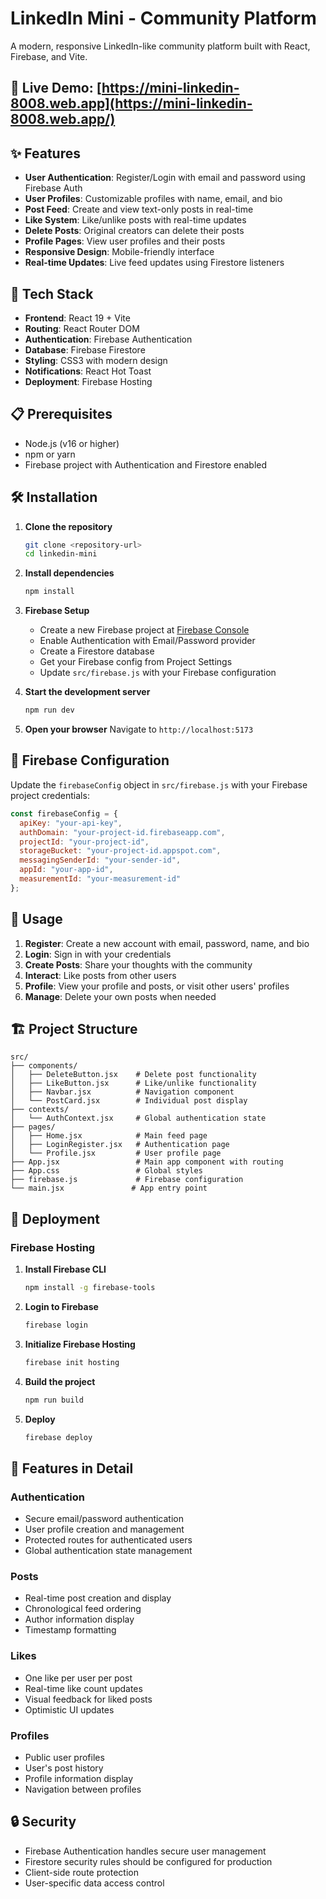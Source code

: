 # LinkedIn Mini - Community Platform

A modern, responsive LinkedIn-like community platform built with React, Firebase, and Vite.

## 🔗 Live Demo: [https://mini-linkedin-8008.web.app](https://mini-linkedin-8008.web.app/)

## ✨ Features

- **User Authentication**: Register/Login with email and password using Firebase Auth
- **User Profiles**: Customizable profiles with name, email, and bio
- **Post Feed**: Create and view text-only posts in real-time
- **Like System**: Like/unlike posts with real-time updates
- **Delete Posts**: Original creators can delete their posts
- **Profile Pages**: View user profiles and their posts
- **Responsive Design**: Mobile-friendly interface
- **Real-time Updates**: Live feed updates using Firestore listeners

## 🚀 Tech Stack

- **Frontend**: React 19 + Vite
- **Routing**: React Router DOM
- **Authentication**: Firebase Authentication
- **Database**: Firebase Firestore
- **Styling**: CSS3 with modern design
- **Notifications**: React Hot Toast
- **Deployment**: Firebase Hosting

## 📋 Prerequisites

- Node.js (v16 or higher)
- npm or yarn
- Firebase project with Authentication and Firestore enabled

## 🛠️ Installation

1. **Clone the repository**
   ```bash
   git clone <repository-url>
   cd linkedin-mini
   ```

2. **Install dependencies**
   ```bash
   npm install
   ```

3. **Firebase Setup**
   - Create a new Firebase project at [Firebase Console](https://console.firebase.google.com/)
   - Enable Authentication with Email/Password provider
   - Create a Firestore database
   - Get your Firebase config from Project Settings
   - Update `src/firebase.js` with your Firebase configuration

4. **Start the development server**
   ```bash
   npm run dev
   ```

5. **Open your browser**
   Navigate to `http://localhost:5173`

## 🔧 Firebase Configuration

Update the `firebaseConfig` object in `src/firebase.js` with your Firebase project credentials:

```javascript
const firebaseConfig = {
  apiKey: "your-api-key",
  authDomain: "your-project-id.firebaseapp.com",
  projectId: "your-project-id",
  storageBucket: "your-project-id.appspot.com",
  messagingSenderId: "your-sender-id",
  appId: "your-app-id",
  measurementId: "your-measurement-id"
};
```

## 📱 Usage

1. **Register**: Create a new account with email, password, name, and bio
2. **Login**: Sign in with your credentials
3. **Create Posts**: Share your thoughts with the community
4. **Interact**: Like posts from other users
5. **Profile**: View your profile and posts, or visit other users' profiles
6. **Manage**: Delete your own posts when needed

## 🏗️ Project Structure

```
src/
├── components/
│   ├── DeleteButton.jsx    # Delete post functionality
│   ├── LikeButton.jsx      # Like/unlike functionality
│   ├── Navbar.jsx          # Navigation component
│   └── PostCard.jsx        # Individual post display
├── contexts/
│   └── AuthContext.jsx     # Global authentication state
├── pages/
│   ├── Home.jsx            # Main feed page
│   ├── LoginRegister.jsx   # Authentication page
│   └── Profile.jsx         # User profile page
├── App.jsx                 # Main app component with routing
├── App.css                 # Global styles
├── firebase.js             # Firebase configuration
└── main.jsx               # App entry point
```

## 🚀 Deployment

### Firebase Hosting

1. **Install Firebase CLI**
   ```bash
   npm install -g firebase-tools
   ```

2. **Login to Firebase**
   ```bash
   firebase login
   ```

3. **Initialize Firebase Hosting**
   ```bash
   firebase init hosting
   ```

4. **Build the project**
   ```bash
   npm run build
   ```

5. **Deploy**
   ```bash
   firebase deploy
   ```

## 🎨 Features in Detail

### Authentication
- Secure email/password authentication
- User profile creation and management
- Protected routes for authenticated users
- Global authentication state management

### Posts
- Real-time post creation and display
- Chronological feed ordering
- Author information display
- Timestamp formatting

### Likes
- One like per user per post
- Real-time like count updates
- Visual feedback for liked posts
- Optimistic UI updates

### Profiles
- Public user profiles
- User's post history
- Profile information display
- Navigation between profiles

## 🔒 Security

- Firebase Authentication handles secure user management
- Firestore security rules should be configured for production
- Client-side route protection
- User-specific data access control
